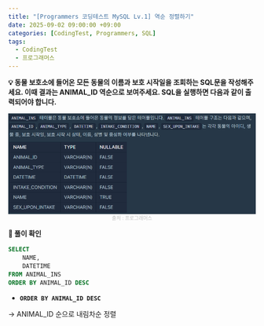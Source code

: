 ```yaml
---
title: "[Programmers 코딩테스트 MySQL Lv.1] 역순 정렬하기"
date: 2025-09-02 09:00:00 +09:00
categories: [CodingTest, Programmers, SQL]
tags:
  - CodingTest
  - 프로그래머스
---
```


**💡 동물 보호소에 들어온 모든 동물의 이름과 보호 시작일을 조회하는 SQL문을 작성해주세요. 이때 결과는 ANIMAL_ID 역순으로 보여주세요. SQL을 실행하면 다음과 같이 출력되어야 합니다.**

<img src="/assets/img/CodingTest/SQL/2.png" align="center" alt="sql2">
<figcaption align="center" style="color:silver; font-size:10px;">출처 : 프로그래머스</figcaption>

**📍 풀이 확인**

```sql
SELECT
    NAME,
    DATETIME
FROM ANIMAL_INS
ORDER BY ANIMAL_ID DESC
```

- **`ORDER BY ANIMAL_ID DESC`**

→ ANIMAL_ID 순으로 내림차순 정렬
